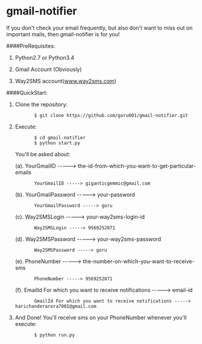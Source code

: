 # gmail-notifier
If you don't check your email frequently, but also don't want to miss out on important mails, then gmail-notifier is for you!

####PreRequisites:

1. Python2.7 or Python3.4

2. Gmail Account (Obviously)

3. Way2SMS account(www.way2sms.com)


####QuickStart:

1. Clone the repository:

              $ git clone https://github.com/goru001/gmail-notifier.git
              
2. Execute:

              $ cd gmail-notifier
              $ python start.py
              
   You'll be asked about:
   
   (a). YourGmailID ----->  the-id-from-which-you-want-to-get-particular-emails
   
              YourGmailID -----> giganticgemmic@gmail.com
   
   
   (b). YourGmailPassword ----->  your-password
   
              YourGmailPassword -----> goru
   
   
   (c). Way2SMSLogin ----->  your-way2sms-login-id
   
              Way2SMSLogin -----> 9569252871
   
   
   (d). Way2SMSPassword ----->  your-way2sms-password
   
              Way2SMSPassword -----> goru
             
              
   (e). PhoneNumber -----> the-number-on-which-you-want-to-receive-sms
  
              PhoneNumber -----> 9569252871
              
              
   (f). EmailId For which you want to receive notifications -----> email-id

              GmailId For which you want to receive notifications -----> harichanderarora7001@gmail.com


3. And Done! You'll receive sms on your PhoneNumber whenever you'll execute:

              $ python run.py 
